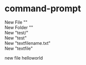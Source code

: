 # command-prompt

New File ""  
New Folder ""  
New "test/"   
New "test\"  
New "textfilename.txt"   
New "textfile"  


new file helloworld  
